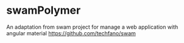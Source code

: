 # swamPolymer
An adaptation from swam project for manage a web application with angular material
https://github.com/techfano/swam
